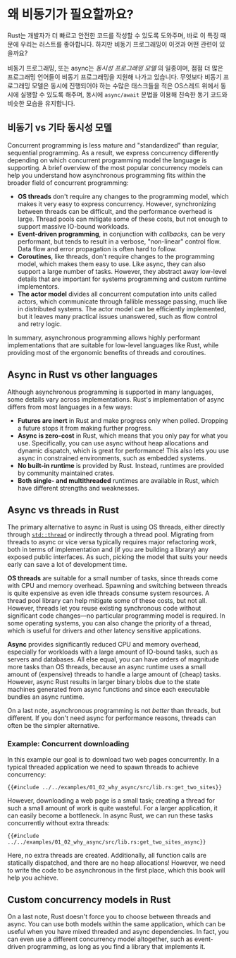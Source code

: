 # 왜 비동기가 필요할까요?

Rust는 개발자가 더 빠르고 안전한 코드를 작성할 수 있도록 도와주며, 바로 이 특징 때문에 우리는 러스트를 좋아합니다. 하지만 비동기 프로그래밍이 이것과 어떤 관련이 있을까요?

비동기 프로그래밍, 또는 async는 _동시성 프로그래밍 모델_ 의 일종이며, 점점 더 많은 프로그래밍 언어들이 비동기 프로그래밍을 지원해 나가고 있습니다. 무엇보다 비동기 프로그래밍 모델은 동시에 진행되어야 하는 수많은 태스크들을 적은 OS스레드 위에서 동시에 실행할 수 있도록 해주며, 동시에 `async/await` 문법을 이용해 친숙한 동기 코드와 비슷한 모습을 유지합니다.

## 비동기 vs 기타 동시성 모델

Concurrent programming is less mature and "standardized" than
regular, sequential programming. As a result, we express concurrency
differently depending on which concurrent programming model
the language is supporting.
A brief overview of the most popular concurrency models can help
you understand how asynchronous programming fits within the broader
field of concurrent programming:

- **OS threads** don't require any changes to the programming model,
  which makes it very easy to express concurrency. However, synchronizing
  between threads can be difficult, and the performance overhead is large.
  Thread pools can mitigate some of these costs, but not enough to support
  massive IO-bound workloads.
- **Event-driven programming**, in conjunction with _callbacks_, can be very
  performant, but tends to result in a verbose, "non-linear" control flow.
  Data flow and error propagation is often hard to follow.
- **Coroutines**, like threads, don't require changes to the programming model,
  which makes them easy to use. Like async, they can also support a large
  number of tasks. However, they abstract away low-level details that
  are important for systems programming and custom runtime implementors.
- **The actor model** divides all concurrent computation into units called
  actors, which communicate through fallible message passing, much like
  in distributed systems. The actor model can be efficiently implemented, but it leaves
  many practical issues unanswered, such as flow control and retry logic.

In summary, asynchronous programming allows highly performant implementations
that are suitable for low-level languages like Rust, while providing
most of the ergonomic benefits of threads and coroutines.

## Async in Rust vs other languages

Although asynchronous programming is supported in many languages, some
details vary across implementations. Rust's implementation of async
differs from most languages in a few ways:

- **Futures are inert** in Rust and make progress only when polled. Dropping a
  future stops it from making further progress.
- **Async is zero-cost** in Rust, which means that you only pay for what you use.
  Specifically, you can use async without heap allocations and dynamic dispatch,
  which is great for performance!
  This also lets you use async in constrained environments, such as embedded systems.
- **No built-in runtime** is provided by Rust. Instead, runtimes are provided by
  community maintained crates.
- **Both single- and multithreaded** runtimes are available in Rust, which have
  different strengths and weaknesses.

## Async vs threads in Rust

The primary alternative to async in Rust is using OS threads, either
directly through [`std::thread`](https://doc.rust-lang.org/std/thread/)
or indirectly through a thread pool.
Migrating from threads to async or vice versa
typically requires major refactoring work, both in terms of implementation and
(if you are building a library) any exposed public interfaces. As such,
picking the model that suits your needs early can save a lot of development time.

**OS threads** are suitable for a small number of tasks, since threads come with
CPU and memory overhead. Spawning and switching between threads
is quite expensive as even idle threads consume system resources.
A thread pool library can help mitigate some of these costs, but not all.
However, threads let you reuse existing synchronous code without significant
code changes—no particular programming model is required.
In some operating systems, you can also change the priority of a thread,
which is useful for drivers and other latency sensitive applications.

**Async** provides significantly reduced CPU and memory
overhead, especially for workloads with a
large amount of IO-bound tasks, such as servers and databases.
All else equal, you can have orders of magnitude more tasks than OS threads,
because an async runtime uses a small amount of (expensive) threads to handle
a large amount of (cheap) tasks.
However, async Rust results in larger binary blobs due to the state
machines generated from async functions and since each executable
bundles an async runtime.

On a last note, asynchronous programming is not _better_ than threads,
but different.
If you don't need async for performance reasons, threads can often be
the simpler alternative.

### Example: Concurrent downloading

In this example our goal is to download two web pages concurrently.
In a typical threaded application we need to spawn threads
to achieve concurrency:

```rust,ignore
{{#include ../../examples/01_02_why_async/src/lib.rs:get_two_sites}}
```

However, downloading a web page is a small task; creating a thread
for such a small amount of work is quite wasteful. For a larger application, it
can easily become a bottleneck. In async Rust, we can run these tasks
concurrently without extra threads:

```rust,ignore
{{#include ../../examples/01_02_why_async/src/lib.rs:get_two_sites_async}}
```

Here, no extra threads are created. Additionally, all function calls are statically
dispatched, and there are no heap allocations!
However, we need to write the code to be asynchronous in the first place,
which this book will help you achieve.

## Custom concurrency models in Rust

On a last note, Rust doesn't force you to choose between threads and async.
You can use both models within the same application, which can be
useful when you have mixed threaded and async dependencies.
In fact, you can even use a different concurrency model altogether,
such as event-driven programming, as long as you find a library that
implements it.
